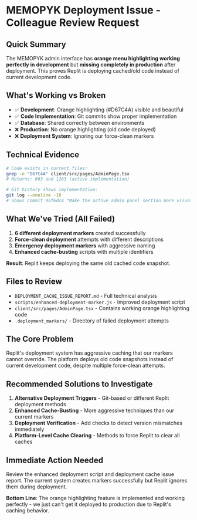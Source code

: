 # MEMOPYK Deployment Issue - Colleague Review Request

## Quick Summary
The MEMOPYK admin interface has **orange menu highlighting working perfectly in development** but **missing completely in production** after deployment. This proves Replit is deploying cached/old code instead of current development code.

## What's Working vs Broken
- ✅ **Development**: Orange highlighting (#D67C4A) visible and beautiful
- ✅ **Code Implementation**: Git commits show proper implementation 
- ✅ **Database**: Shared correctly between environments
- ❌ **Production**: No orange highlighting (old code deployed)
- ❌ **Deployment System**: Ignoring our force-clean markers

## Technical Evidence
```bash
# Code exists in current files:
grep -n "D67C4A" client/src/pages/AdminPage.tsx
# Returns: 663 and 1263 (active implementation)

# Git history shows implementation:
git log --oneline -10
# Shows commit 9af6dc4 "Make the active admin panel section more visually prominent"
```

## What We've Tried (All Failed)
1. **6 different deployment markers** created successfully
2. **Force-clean deployment** attempts with different descriptions
3. **Emergency deployment markers** with aggressive naming
4. **Enhanced cache-busting** scripts with multiple identifiers

**Result**: Replit keeps deploying the same old cached code snapshot.

## Files to Review
- `DEPLOYMENT_CACHE_ISSUE_REPORT.md` - Full technical analysis
- `scripts/enhanced-deployment-marker.js` - Improved deployment script
- `client/src/pages/AdminPage.tsx` - Contains working orange highlighting code
- `.deployment_markers/` - Directory of failed deployment attempts

## The Core Problem
Replit's deployment system has aggressive caching that our markers cannot override. The platform deploys old code snapshots instead of current development code, despite multiple force-clean attempts.

## Recommended Solutions to Investigate
1. **Alternative Deployment Triggers** - Git-based or different Replit deployment methods
2. **Enhanced Cache-Busting** - More aggressive techniques than our current markers
3. **Deployment Verification** - Add checks to detect version mismatches immediately
4. **Platform-Level Cache Clearing** - Methods to force Replit to clear all caches

## Immediate Action Needed
Review the enhanced deployment script and deployment cache issue report. The current system creates markers successfully but Replit ignores them during deployment.

**Bottom Line**: The orange highlighting feature is implemented and working perfectly - we just can't get it deployed to production due to Replit's caching behavior.